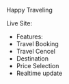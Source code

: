 Happy Traveling

Live Site:

- Features:
- Travel Booking
- Travel Cencel
- Destination 
- Price Selection
- Realtime update
